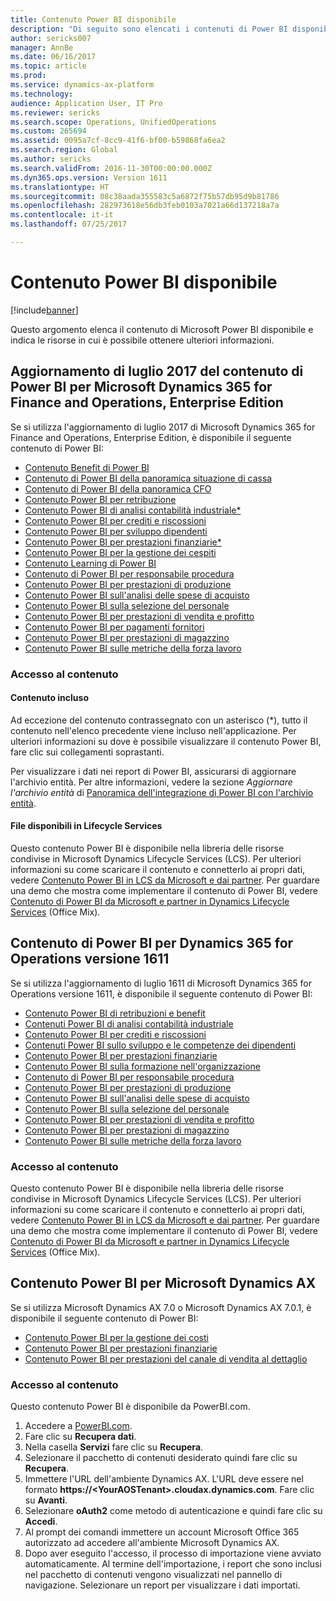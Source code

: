 ```yaml
---
title: Contenuto Power BI disponibile
description: "Di seguito sono elencati i contenuti di Power BI disponibile e si indica le risorse in cui è possibile ottenere ulteriori."
author: sericks007
manager: AnnBe
ms.date: 06/16/2017
ms.topic: article
ms.prod: 
ms.service: dynamics-ax-platform
ms.technology: 
audience: Application User, IT Pro
ms.reviewer: sericks
ms.search.scope: Operations, UnifiedOperations
ms.custom: 265694
ms.assetid: 0095a7cf-8cc9-41f6-bf00-b59868fa6ea2
ms.search.region: Global
ms.author: sericks
ms.search.validFrom: 2016-11-30T00:00:00.000Z
ms.dyn365.ops.version: Version 1611
ms.translationtype: HT
ms.sourcegitcommit: 08c38aada355583c5a6872f75b57db95d9b81786
ms.openlocfilehash: 282973618e56db3feb0103a7021a66d137218a7a
ms.contentlocale: it-it
ms.lasthandoff: 07/25/2017

---
```


# <a name="power-bi-content-available"></a>Contenuto Power BI disponibile
[!include[banner](../includes/banner.md)]


Questo argomento elenca il contenuto di Microsoft Power BI disponibile e indica le risorse in cui è possibile ottenere ulteriori informazioni.

## <a name="power-bi-content-for-dynamics-365-for-finance-and-operations-enterprise-edition-july-2017-update"></a>Aggiornamento di luglio 2017 del contenuto di Power BI per Microsoft Dynamics 365 for Finance and Operations, Enterprise Edition
Se si utilizza l'aggiornamento di luglio 2017 di Microsoft Dynamics 365 for Finance and Operations, Enterprise Edition, è disponibile il seguente contenuto di Power BI:

- [Contenuto Benefit di Power BI](benefits-power-bi.md)
- [Contenuto di Power BI della panoramica situazione di cassa](/dynamics365/unified-operations/financials/cash-bank-management/Cash-Overview-Power-BI-content)
- [Contenuto di Power BI della panoramica CFO](CFO-power-bi.md)
- [Contenuto Power BI per retribuzione](compensation-power-bi.md)
- [Contenuto Power BI di analisi contabilità industriale*](cost-accounting-analysis-content-pack.md) 
- [Contenuto Power BI per crediti e riscossioni](/dynamics365/unified-operations/financials/accounts-receivable/credit-collections-power-bi)
- [Contenuto Power BI per sviluppo dipendenti](employee-development-PBI.md) 
- [Contenuto Power BI per prestazioni finanziarie*](financial-performance-power-bi-content-pack.md)
- [Contenuto Power BI per la gestione dei cespiti](/dynamics365/unified-operations/financials/fixed-assets/Fixed-asset-management-workspace)
- [Contenuto Learning di Power BI](learning-power-bi.md)
- [Contenuto di Power BI per responsabile procedura](practice-manager-power-bi.md)
- [Contenuto Power BI per prestazioni di produzione](production-performance-power-bi.md)
- [Contenuto Power BI sull'analisi delle spese di acquisto](purchase-content-pack-for-power-bi.md) 
- [Contenuto Power BI sulla selezione del personale](recruiting-analysis-power-bi-content-pack.md) 
- [Contenuto Power BI per prestazioni di vendita e profitto](sales-profitability-performance-content-pack.md)
- [Contenuto Power BI per pagamenti fornitori](/dynamics365/unified-operations/financials/accounts-payable/Vendor-payments-workspace)
- [Contenuto Power BI per prestazioni di magazzino](warehouse-power-bi-content.md)
- [Contenuto Power BI sulle metriche della forza lavoro](workforce-analysis-power-bi-content-pack.md)  

### <a name="accessing-the-content"></a>Accesso al contenuto

#### <a name="embedded-content"></a>Contenuto incluso
Ad eccezione del contenuto contrassegnato con un asterisco (\*), tutto il contenuto nell'elenco precedente viene incluso nell'applicazione. Per ulteriori informazioni su dove è possibile visualizzare il contenuto Power BI, fare clic sui collegamenti soprastanti.

Per visualizzare i dati nei report di Power BI, assicurarsi di aggiornare l'archivio entità. Per altre informazioni, vedere la sezione *Aggiornare l'archivio entità* di [Panoramica dell'integrazione di Power BI con l'archivio entità](power-bi-integration-entity-store.md).

#### <a name="files-available-in-lifecycle-services"></a>File disponibili in Lifecycle Services
Questo contenuto Power BI è disponibile nella libreria delle risorse condivise in Microsoft Dynamics Lifecycle Services (LCS). Per ulteriori informazioni su come scaricare il contenuto e connetterlo ai propri dati, vedere [Contenuto Power BI in LCS da Microsoft e dai partner](power-bi-content-microsoft-partners.md). Per guardare una demo che mostra come implementare il contenuto di Power BI, vedere [Contenuto di Power BI da Microsoft e partner in Dynamics Lifecycle Services](https://mix.office.com/watch/9puyb1b2xs1w) (Office Mix).

## <a name="power-bi-content-for-dynamics-365-for-operations-version-1611"></a>Contenuto di Power BI per Dynamics 365 for Operations versione 1611
Se si utilizza l'aggiornamento di luglio 1611 di Microsoft Dynamics 365 for Operations versione 1611, è disponibile il seguente contenuto di Power BI:

- [Contenuto Power BI di retribuzioni e benefit](compensation-and-benefits-analysis-power-bi-content-pack.md)   
- [Contenuti Power BI di analisi contabilità industriale](cost-accounting-analysis-content-pack.md) 
- [Contenuto Power BI per crediti e riscossioni](/dynamics365/unified-operations/financials/accounts-receivable/credit-collections-power-bi)
- [Contenuti Power BI sullo sviluppo e le competenze dei dipendenti](employee-competencies-and-development-analysis-power-bi-content-pack.md) 
- [Contenuto Power BI per prestazioni finanziarie](financial-performance-power-bi-content-pack.md)
- [Contenuto Power BI sulla formazione nell'organizzazione](organizational-training-analysis-power-bi-content-pack.md) 
- [Contenuto di Power BI per responsabile procedura](practice-manager-power-bi.md)
- [Contenuto Power BI per prestazioni di produzione](production-performance-power-bi.md)
- [Contenuto Power BI sull'analisi delle spese di acquisto](purchase-content-pack-for-power-bi.md) 
- [Contenuto Power BI sulla selezione del personale](recruiting-analysis-power-bi-content-pack.md) 
- [Contenuto Power BI per prestazioni di vendita e profitto](sales-profitability-performance-content-pack.md)
- [Contenuto Power BI per prestazioni di magazzino](warehouse-power-bi-content.md)
- [Contenuto Power BI sulle metriche della forza lavoro](workforce-analysis-power-bi-content-pack.md)  

### <a name="accessing-the-content"></a>Accesso al contenuto
Questo contenuto Power BI è disponibile nella libreria delle risorse condivise in Microsoft Dynamics Lifecycle Services (LCS). Per ulteriori informazioni su come scaricare il contenuto e connetterlo ai propri dati, vedere [Contenuto Power BI in LCS da Microsoft e dai partner](power-bi-content-microsoft-partners.md). Per guardare una demo che mostra come implementare il contenuto di Power BI, vedere [Contenuto di Power BI da Microsoft e partner in Dynamics Lifecycle Services](https://mix.office.com/watch/9puyb1b2xs1w) (Office Mix).

## <a name="power-bi-content-for-microsoft-dynamics-ax"></a>Contenuto Power BI per Microsoft Dynamics AX
Se si utilizza Microsoft Dynamics AX 7.0 o Microsoft Dynamics AX 7.0.1, è disponibile il seguente contenuto di Power BI:

- [Contenuto Power BI per la gestione dei costi](cost-management-content-pack.md)    
- [Contenuto Power BI per prestazioni finanziarie](financial-performance-power-bi-content-pack.md)
- [Contenuto Power BI per prestazioni del canale di vendita al dettaglio](retail-channel-performance-dashboard-power-bi-data.md) 

### <a name="accessing-the-content"></a>Accesso al contenuto
Questo contenuto Power BI è disponibile da PowerBI.com.

1. Accedere a [PowerBI.com](https://www.powerbi.com/).
2. Fare clic su **Recupera dati**.
3. Nella casella **Servizi** fare clic su **Recupera**.
4. Selezionare il pacchetto di contenuti desiderato quindi fare clic su **Recupera**.
5. Immettere l'URL dell'ambiente Dynamics AX. L'URL deve essere nel formato **https://&lt;YourAOSTenant&gt;.cloudax.dynamics.com**. Fare clic su **Avanti**.
6. Selezionare **oAuth2** come metodo di autenticazione e quindi fare clic su **Accedi**.
7. Al prompt dei comandi immettere un account Microsoft Office 365 autorizzato ad accedere all'ambiente Microsoft Dynamics AX.
8. Dopo aver eseguito l'accesso, il processo di importazione viene avviato automaticamente. Al termine dell'importazione, i report che sono inclusi nel pacchetto di contenuti vengono visualizzati nel pannello di navigazione. Selezionare un report per visualizzare i dati importati.

